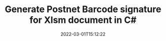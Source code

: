 ---
############################# Static ############################
layout: "auto-gen-signature"
date: 2022-03-01T15:12:22
draft: false
operation: Sign
signaturetype: Barcode
codetype: Postnet
fileformat: Xlsm
productName: .NET
lang: en
productCode: net
otherformats: pdf doc docx docm dot dotm dotx odt ott rtf xls xlsx xlsm xlsb csv ods ots xltx xltm ppt pptx pps ppsx odp otp potx potm pptm ppsm png jpg bmp gif tiff svg webp wmf
breadcrumb: Put  Barcode signature on Xlsm for C#

############################# Head ############################
head_title: "eSign Xlsm document with Postnet Barcode in C#"
head_description: "Create Postnet Barcode Signature and put it on Xlsm document with .NET using a couple lines of code. Use the GroupDocs Document Signature API for signing various file formats."

############################# Header ############################
title: "Generate Postnet Barcode signature for Xlsm document in C#"
description: "eSign your Xlsm business documents with Postnet Barcode. Generate Barcode signature quickly and easily with a few lines of code to set up signing options."
bg_image: "https://cms.admin.containerize.com/templates/aspose/App_Themes/V3/images/bg/header1.png"
bg_overlay: false
button:
    enable: true

############################# SubMenu ############################
submenu:
    enable: true

    left:
        img_alt: "GroupDocs.Signature for .NET"
        image: "https://cms.admin.containerize.com/templates/groupdocs/images/product-logos/90x90-noborder/groupdocs-signature-net.png"
        product: "GroupDocs.Signature"
        platform: ".NET"



############################# About ############################
about:
    enable: true
    title: "About GroupDocs.Signature for .NET API"
    content: |
        [GroupDocs.Signature for .NET](https://products.groupdocs.com/signature/net/) is a popular API for digital documents e-signing using many Barcode types like UPCA, UPCE, EAN13, EAN14, Code39, Code39Extended, Code128, Codabar, Postnet, ISBN, ITF14 and many others. Customers can create easily Barcodes providing just demanded text and put them on PDFs, MS Word documents, MS Excel workbooks, MS PowerPoint presentations, Adobe Photoshop files and various image formats. Barcodes placed in documents can be updated, searched, verified, deleted or previewed either. Moreover, barcodes customization is supported.
    

############################# Steps ############################
steps:
    enable: true
    title_left: "Steps to sign Xlsm with Barcode in C#"
    content_left: |
        [GroupDocs.Signature for .NET](https://products.groupdocs.com/signature/net/) provides ability to sign Xlsm documents with Barcode signatures quickly and easily.
        
        * Create an instance of Signature class providing Xlsm file supposed to signing as path or memory stream
        * Instantiate SignOptions class and set all demanded data.
        * Invoke the Signature.Sign() method passing output Xlsm file or memory stream

    title_right: "System Requirements"
    content_right: |
        Documents signing with GroupDocs.Signature for .NET can be performed in just a few simple steps. Our APIs are supported on all major platforms and operating systems. Before executing the code below, make sure you have the following prerequisites installed on your system.

        * Operating systems: Microsoft Windows, Linux, MacOS
        * Development environments: Microsoft Visual Studio, Xamarin, MonoDevelop
        * Frameworks: .NET Framework, .NET Standard, .NET Core, Mono
        * Get the latest GroupDocs.Signature for .NET from [Nuget](https://www.nuget.org/packages/groupdocs.signature)
         
    code: |
        ```csharp    
        
        // Set up input Xlsm file
        string filePath = "input.xlsm";
        // Set up output file
        string outputFilePath = "output.xlsm";

        // Instantiate Signature for input file
        using (var signature = new GroupDocs.Signature.Signature(filePath))
        {
                // create barcode option with predefined barcode text
                var options = new BarcodeSignOptions("BC12345678")
                {
                    // setup Barcode encoding type
                    EncodeType = BarcodeTypes.Postnet,

                    // set signature position
                    Left = 50,
                    Top = 50,
                    Width = 200,
                    Height = 50                                        
                };
                
                // sign Xlsm document
                SignResult result = signature.Sign(outputFilePath, options);
        }

        ```

############################# Demos ############################
demos:
    enable: true
    title: "Signing Xlsm documents with Barcode Live Demo"
    content: |
       Sign Xlsm file with various signatures right now by visiting the [GroupDocs.Signature App](https://products.groupdocs.app/signature/family) website. Free online demo waiting for you.

        
############################# About Formats ############################
about_formats:
    enable: true
    format:
        # format loop
        - icon: "fas fa-barcode"
          title: "About Postnet Barcode"
          content: |
            POSTNET (Postal Numeric Encoding Technique) is a barcode symbology used by the United States Postal Service to assist in directing mail.
          characterset: |
             Numeric digits (0-9).
          textcapacity: |
             Up to 11 characters.
          image: |
             iVBORw0KGgoAAAANSUhEUgAAACcAAAAjCAYAAAAXMhMjAAAAAXNSR0IArs4c6QAAAARnQU1BAACxjwv8YQUAAAAJcEhZcwAADsMAAA7DAcdvqGQAAACeSURBVFhH7c7BCkMxEELR/P9Pp1LoRrCXpi4Cbw5kIRKZtS82x52a407Ncae+HrfWer8Pyr+i/3NcQv/nuIT+z3EJ/X/Ocf9mlxuhsXZ2uREaa2eXG6Gxdna5ERprZ5cbobF2drkRGmtnlxuhsXZ2uREaa2eXG6Gxdna5ERprZ5cbobF2drkRGmtnlxuhsXZ2ubnAHHdqjjt18XF7vwDevzbHqsQWPwAAAABJRU5ErkJggg==

          link: ""

############################# More Formats ############################
more_formats:
    enable: true
    title: "Other supported Barcode signatures for C#"
    content: |
        "You can also sign Xlsm with other signature types. Please see the list below."
    format: 
           
       
back_to_top:
    enable: true
---